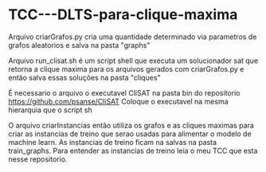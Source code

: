 # TCC---DLTS-para-clique-maxima
Arquivo criarGrafos.py cria uma quantidade determinado via parametros de grafos aleatorios e salva na pasta "graphs"

Arquivo run_clisat.sh é um script shell que executa um solucionador sat que retorna a clique maxima para os arquivos gerados com criarGrafos.py e então salva essas soluções na pasta "cliques"

É necessario o arquivo o executavel CliSAT na pasta bin do repositorio https://github.com/psanse/CliSAT
Coloque o executavel na mesma hierarquia que o script sh

O arquivo criarInstancias então utiliza os grafos e as cliques maximas para criar as instancias de treino que serao usadas para alimentar o modelo de machine learn. As instancias de treino ficam na salvas na pasta train_graphs. Para entender as instancias de treino leia o meu TCC que esta nesse repositorio.

